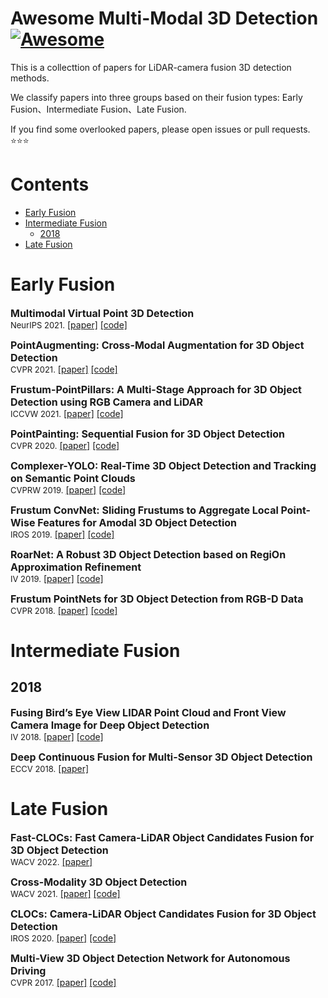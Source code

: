 # Awesome Multi-Modal 3D Detection [![Awesome](https://cdn.rawgit.com/sindresorhus/awesome/d7305f38d29fed78fa85652e3a63e154dd8e8829/media/badge.svg)](https://github.com/IDEACVR/awesome-detection-transformer)

This is a collecttion of papers for LiDAR-camera fusion 3D detection methods. 

We classify papers into three groups based on their fusion types: Early Fusion、Intermediate Fusion、Late Fusion.

If you find some overlooked papers, please open issues or pull requests. :star::star::star:

# Contents
- [Early Fusion](#early-fusion)
- [Intermediate Fusion](#intermediate-fusion)
  - [2018](#2018)
- [Late Fusion](#late-fusion)

# Early Fusion
<p>
<font size=3><b>Multimodal Virtual Point 3D Detection 
</b></font>
<br>
<font size=2>NeurIPS 2021.</font>
<a href='https://arxiv.org/pdf/2111.06881'>[paper]</a> <a href='https://github.com/tianweiy/MVP'>[code]</a>
</p>

<p>
<font size=3><b>PointAugmenting: Cross-Modal Augmentation for 3D Object Detection
</b></font>
<br>
<font size=2>CVPR 2021.</font>
<a href='https://ieeexplore.ieee.org/document/9578812'>[paper]</a> <a href='https://github.com/VISION-SJTU/PointAugmenting'>[code]</a>
</p>

<p>
<font size=3><b>Frustum-PointPillars: A Multi-Stage Approach for 3D Object Detection using RGB Camera and LiDAR
</b></font>
<br>
<font size=2>ICCVW 2021.</font>
<a href='https://openaccess.thecvf.com/content/ICCV2021W/AVVision/papers/Paigwar_Frustum-PointPillars_A_Multi-Stage_Approach_for_3D_Object_Detection_Using_RGB_ICCVW_2021_paper.pdf'>[paper]</a> <a href='https://github.com/anshulpaigwar/Frustum-Pointpillars'>[code]</a>
</p>

<p>
<font size=3><b>PointPainting: Sequential Fusion for 3D Object Detection
</b></font>
<br>
<font size=2>CVPR 2020.</font>
<a href='https://arxiv.org/pdf/1911.10150'>[paper]</a> <a href='https://github.com/Song-Jingyu/PointPainting'>[code]</a>
</p>

<p>
<font size=3><b>Complexer-YOLO: Real-Time 3D Object Detection and Tracking on Semantic Point Clouds 
</b></font>
<br>
<font size=2>CVPRW 2019.</font>
<a href='https://arxiv.org/pdf/1904.07537'>[paper]</a> <a href='https://github.com/maudzung/Complex-YOLOv4-Pytorch'>[code]</a>
</p>

<p>
<font size=3><b>Frustum ConvNet: Sliding Frustums to Aggregate Local Point-Wise Features for Amodal 3D Object Detection
</b></font>
<br>
<font size=2>IROS 2019.</font>
<a href='https://arxiv.org/pdf/1903.01864'>[paper]</a> <a href='https://github.com/Gorilla-Lab-SCUT/frustum-convnet'>[code]</a>
</p>

<p>
<font size=3><b>RoarNet: A Robust 3D Object Detection based on RegiOn Approximation Refinement
</b></font>
<br>
<font size=2>IV 2019.</font>
<a href='https://arxiv.org/pdf/1811.03818'>[paper]</a> <a href='https://github.com/collector-m/RoarNet'>[code]</a>
</p>

<p>
<font size=3><b>Frustum PointNets for 3D Object Detection from RGB-D Data
</b></font>
<br>
<font size=2>CVPR 2018.</font>
<a href='https://arxiv.org/pdf/1711.08488'>[paper]</a> <a href='https://github.com/charlesq34/frustum-pointnets'>[code]</a>
</p>

# Intermediate Fusion
## 2018
<p>
<font size=3><b>Fusing Bird’s Eye View LIDAR Point Cloud and Front View Camera Image for Deep Object Detection
</b></font>
<br>
<font size=2>IV 2018.</font>
<a href='https://arxiv.org/abs/1711.06703'>[paper]</a> <a href='https://github.com/ZiningWang/Sparse_Pooling'>[code]</a>
</p>

<p>
<font size=3><b>Deep Continuous Fusion for Multi-Sensor 3D Object Detection
</b></font>
<br>
<font size=2>ECCV 2018.</font>
<a href='http://openaccess.thecvf.com/content_ECCV_2018/papers/Ming_Liang_Deep_Continuous_Fusion_ECCV_2018_paper.pdf'>[paper]</a>
</p>

# Late Fusion
<p>
<font size=3><b>Fast-CLOCs: Fast Camera-LiDAR Object Candidates Fusion for 3D Object Detection
</b></font>
<br>
<font size=2>WACV 2022.</font>
<a href='https://ieeexplore.ieee.org/document/9706631'>[paper]</a>
</p>

<p>
<font size=3><b>Cross-Modality 3D Object Detection
</b></font>
<br>
<font size=2>WACV 2021.</font>
<a href='https://ieeexplore.ieee.org/document/9423069'>[paper]</a> <a href='https://github.com/VISION-SJTU/CM3DDet'>[code]</a>
</p>

<p>
<font size=3><b>CLOCs: Camera-LiDAR Object Candidates Fusion for 3D Object Detection
</b></font>
<br>
<font size=2>IROS 2020.</font>
<a href='https://arxiv.org/pdf/2009.00784'>[paper]</a> <a href='https://github.com/pangsu0613/CLOCs'>[code]</a>
</p>

<p>
<font size=3><b>Multi-View 3D Object Detection Network for Autonomous Driving
</b></font>
<br>
<font size=2>CVPR 2017.</font>
<a href='https://arxiv.org/pdf/1611.07759'>[paper]</a> <a href='https://github.com/bostondiditeam/MV3D'>[code]</a>
</p>
